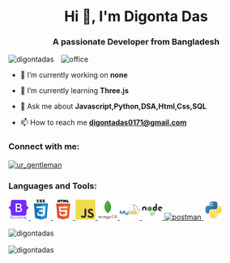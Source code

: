 <h1 align="center">Hi 👋, I'm Digonta Das</h1>
<h3 align="center">A passionate Developer from Bangladesh</h3>

<img align="right" alt="office" width="400" src="https://25.media.tumblr.com/tumblr_m09plvItq51rqfhi2o1_400.gif" >
<p align="left"> <img src="https://komarev.com/ghpvc/?username=digontadas&label=Profile%20views&color=0e75b6&style=flat" alt="digontadas" /> </p>



- 🔭 I’m currently working on **none**

- 🌱 I’m currently learning **Three.js**

- 💬 Ask me about **Javascript,Python,DSA,Html,Css,SQL**

- 📫 How to reach me **digontadas0171@gmail.com**

<h3 align="left">Connect with me:</h3>
<p align="left">
<a href="https://www.leetcode.com/ur_gentleman" target="blank"><img align="center" src="https://raw.githubusercontent.com/rahuldkjain/github-profile-readme-generator/master/src/images/icons/Social/leet-code.svg" alt="ur_gentleman" height="30" width="40" /></a>
</p>

<h3 align="left">Languages and Tools:</h3>
<p align="left"> <a href="https://getbootstrap.com" target="_blank" rel="noreferrer"> <img src="https://raw.githubusercontent.com/devicons/devicon/master/icons/bootstrap/bootstrap-plain-wordmark.svg" alt="bootstrap" width="40" height="40"/> </a> <a href="https://www.w3schools.com/css/" target="_blank" rel="noreferrer"> <img src="https://raw.githubusercontent.com/devicons/devicon/master/icons/css3/css3-original-wordmark.svg" alt="css3" width="40" height="40"/> </a> <a href="https://www.w3.org/html/" target="_blank" rel="noreferrer"> <img src="https://raw.githubusercontent.com/devicons/devicon/master/icons/html5/html5-original-wordmark.svg" alt="html5" width="40" height="40"/> </a> <a href="https://developer.mozilla.org/en-US/docs/Web/JavaScript" target="_blank" rel="noreferrer"> <img src="https://raw.githubusercontent.com/devicons/devicon/master/icons/javascript/javascript-original.svg" alt="javascript" width="40" height="40"/> </a> <a href="https://www.mongodb.com/" target="_blank" rel="noreferrer"> <img src="https://raw.githubusercontent.com/devicons/devicon/master/icons/mongodb/mongodb-original-wordmark.svg" alt="mongodb" width="40" height="40"/> </a> <a href="https://www.mysql.com/" target="_blank" rel="noreferrer"> <img src="https://raw.githubusercontent.com/devicons/devicon/master/icons/mysql/mysql-original-wordmark.svg" alt="mysql" width="40" height="40"/> </a> <a href="https://nodejs.org" target="_blank" rel="noreferrer"> <img src="https://raw.githubusercontent.com/devicons/devicon/master/icons/nodejs/nodejs-original-wordmark.svg" alt="nodejs" width="40" height="40"/> </a> <a href="https://postman.com" target="_blank" rel="noreferrer"> <img src="https://www.vectorlogo.zone/logos/getpostman/getpostman-icon.svg" alt="postman" width="40" height="40"/> </a> <a href="https://www.python.org" target="_blank" rel="noreferrer"> <img src="https://raw.githubusercontent.com/devicons/devicon/master/icons/python/python-original.svg" alt="python" width="40" height="40"/> </a> </p>

<p><img align="center" src="https://github-readme-stats.vercel.app/api/top-langs?username=digontadas&show_icons=true&locale=en&layout=compact" alt="digontadas" /></p>

<p><img align="center" src="https://github-readme-streak-stats.herokuapp.com/?user=digontadas&" alt="digontadas" /></p>
